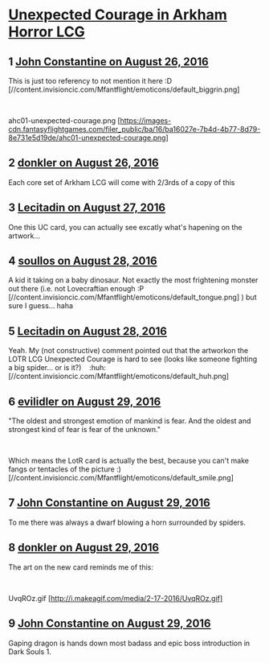 # [Unexpected Courage in Arkham Horror LCG](https://community.fantasyflightgames.com/topic/228616-unexpected-courage-in-arkham-horror-lcg/)

## 1 [John Constantine on August 26, 2016](https://community.fantasyflightgames.com/topic/228616-unexpected-courage-in-arkham-horror-lcg/?do=findComment&comment=2385614)

This is just too referency to not mention it here :D [//content.invisioncic.com/Mfantflight/emoticons/default_biggrin.png]

 

ahc01-unexpected-courage.png [https://images-cdn.fantasyflightgames.com/filer_public/ba/16/ba16027e-7b4d-4b77-8d79-8e731e5d19de/ahc01-unexpected-courage.png]

## 2 [donkler on August 26, 2016](https://community.fantasyflightgames.com/topic/228616-unexpected-courage-in-arkham-horror-lcg/?do=findComment&comment=2386052)

Each core set of Arkham LCG will come with 2/3rds of a copy of this

## 3 [Lecitadin on August 27, 2016](https://community.fantasyflightgames.com/topic/228616-unexpected-courage-in-arkham-horror-lcg/?do=findComment&comment=2387796)

One this UC card, you can actually see excatly what's hapening on the artwork...

## 4 [soullos on August 28, 2016](https://community.fantasyflightgames.com/topic/228616-unexpected-courage-in-arkham-horror-lcg/?do=findComment&comment=2388182)

A kid it taking on a baby dinosaur. Not exactly the most frightening monster out there (i.e. not Lovecraftian enough :P [//content.invisioncic.com/Mfantflight/emoticons/default_tongue.png] ) but sure I guess... haha

## 5 [Lecitadin on August 28, 2016](https://community.fantasyflightgames.com/topic/228616-unexpected-courage-in-arkham-horror-lcg/?do=findComment&comment=2388603)

Yeah. My (not constructive) comment pointed out that the artworkon the LOTR LCG Unexpected Courage is hard to see (looks like someone fighting a big spider... or is it?)    :huh: [//content.invisioncic.com/Mfantflight/emoticons/default_huh.png]

## 6 [evilidler on August 29, 2016](https://community.fantasyflightgames.com/topic/228616-unexpected-courage-in-arkham-horror-lcg/?do=findComment&comment=2389536)

"The oldest and strongest emotion of mankind is fear. And the oldest and strongest kind of fear is fear of the unknown."

 

Which means the LotR card is actually the best, because you can't make fangs or tentacles of the picture :) [//content.invisioncic.com/Mfantflight/emoticons/default_smile.png]

## 7 [John Constantine on August 29, 2016](https://community.fantasyflightgames.com/topic/228616-unexpected-courage-in-arkham-horror-lcg/?do=findComment&comment=2389537)

To me there was always a dwarf blowing a horn surrounded by spiders.

## 8 [donkler on August 29, 2016](https://community.fantasyflightgames.com/topic/228616-unexpected-courage-in-arkham-horror-lcg/?do=findComment&comment=2389802)

The art on the new card reminds me of this:

 

UvqROz.gif [http://i.makeagif.com/media/2-17-2016/UvqROz.gif]

## 9 [John Constantine on August 29, 2016](https://community.fantasyflightgames.com/topic/228616-unexpected-courage-in-arkham-horror-lcg/?do=findComment&comment=2389813)

Gaping dragon is hands down most badass and epic boss introduction in Dark Souls 1.

